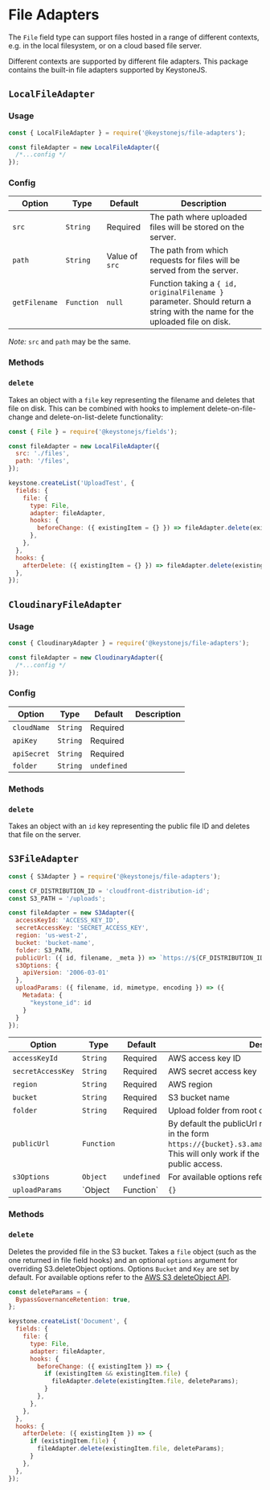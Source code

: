 <!--[meta]
section: api
subSection: field-adapters
title: File Adapters
[meta]-->

# File Adapters

The `File` field type can support files hosted in a range of different contexts, e.g. in the local filesystem, or on a cloud based file server.

Different contexts are supported by different file adapters. This package contains the built-in file adapters supported by KeystoneJS.

## `LocalFileAdapter`

### Usage

```javascript
const { LocalFileAdapter } = require('@keystonejs/file-adapters');

const fileAdapter = new LocalFileAdapter({
  /*...config */
});
```

### Config

| Option        | Type       | Default        | Description                                                                                                                 |
| ------------- | ---------- | -------------- | --------------------------------------------------------------------------------------------------------------------------- |
| `src`         | `String`   | Required       | The path where uploaded files will be stored on the server.                                                                 |
| `path`        | `String`   | Value of `src` | The path from which requests for files will be served from the server.                                                      |
| `getFilename` | `Function` | `null`         | Function taking a `{ id, originalFilename }` parameter. Should return a string with the name for the uploaded file on disk. |

_Note:_ `src` and `path` may be the same.

### Methods

### `delete`

Takes an object with a `file` key representing the filename and deletes that file on disk. This can be combined with hooks to implement delete-on-file-change and delete-on-list-delete functionality:

```js
const { File } = require('@keystonejs/fields');

const fileAdapter = new LocalFileAdapter({
  src: './files',
  path: '/files',
});

keystone.createList('UploadTest', {
  fields: {
    file: {
      type: File,
      adapter: fileAdapter,
      hooks: {
        beforeChange: ({ existingItem = {} }) => fileAdapter.delete(existingItem),
      },
    },
  },
  hooks: {
    afterDelete: ({ existingItem = {} }) => fileAdapter.delete(existingItem),
  },
});
```

## `CloudinaryFileAdapter`

### Usage

```javascript
const { CloudinaryAdapter } = require('@keystonejs/file-adapters');

const fileAdapter = new CloudinaryAdapter({
  /*...config */
});
```

### Config

| Option      | Type     | Default     | Description |
| ----------- | -------- | ----------- | ----------- |
| `cloudName` | `String` | Required    |             |
| `apiKey`    | `String` | Required    |             |
| `apiSecret` | `String` | Required    |             |
| `folder`    | `String` | `undefined` |             |

### Methods

### `delete`

Takes an object with an `id` key representing the public file ID and deletes that file on the server.

## `S3FileAdapter`

```javascript
const { S3Adapter } = require('@keystonejs/file-adapters');

const CF_DISTRIBUTION_ID = 'cloudfront-distribution-id';
const S3_PATH = '/uploads';

const fileAdapter = new S3Adapter({
  accessKeyId: 'ACCESS_KEY_ID',
  secretAccessKey: 'SECRET_ACCESS_KEY',
  region: 'us-west-2',
  bucket: 'bucket-name',
  folder: S3_PATH,
  publicUrl: ({ id, filename, _meta }) => `https://${CF_DISTRIBUTION_ID}.cloudfront.net${CAT_FOLDER}/${filename}`,
  s3Options: {
    apiVersion: '2006-03-01'
  },
  uploadParams: ({ filename, id, mimetype, encoding }) => ({
    Metadata: {
      "keystone_id": id
    }
  }
});
```

| Option            | Type              | Default     | Description                                                                                                                                                                                                                                       |
| ----------------- | ----------------- | ----------- | ------------------------------------------------------------------------------------------------------------------------------------------------------------------------------------------------------------------------------------------------- |
| `accessKeyId`     | `String`          | Required    | AWS access key ID                                                                                                                                                                                                                                 |
| `secretAccessKey` | `String`          | Required    | AWS secret access key                                                                                                                                                                                                                             |
| `region`          | `String`          | Required    | AWS region                                                                                                                                                                                                                                        |
| `bucket`          | `String`          | Required    | S3 bucket name                                                                                                                                                                                                                                    |
| `folder`          | `String`          | Required    | Upload folder from root of bucket                                                                                                                                                                                                                 |
| `publicUrl`       | `Function`        |             | By default the publicUrl returns a url for the S3 bucket in the form `https://{bucket}.s3.amazonaws.com/{key}/{filename}`. This will only work if the bucket is configured to allow public access.                                                |
| `s3Options`       | `Object`          | `undefined` | For available options refer to the [AWS S3 API](https://docs.aws.amazon.com/AWSJavaScriptSDK/latest/AWS/S3.html)                                                                                                                                  |
| `uploadParams`    | `Object|Function` | `{}`        | A config object or function returning a config object to be passed with each call to S3.putObject. For available options refer to the [AWS S3 putObject API](https://docs.aws.amazon.com/AWSJavaScriptSDK/latest/AWS/S3.html#putObject-property). |

### Methods

### `delete`

Deletes the provided file in the S3 bucket. Takes a `file` object (such as the one returned in file field hooks) and an optional `options` argument for overriding S3.deleteObject options. Options `Bucket` and `Key` are set by default. For available options refer to the [AWS S3 deleteObject API](https://docs.aws.amazon.com/AWSJavaScriptSDK/latest/AWS/S3.html#deleteObject-property).

```javascript
const deleteParams = {
  BypassGovernanceRetention: true,
};

keystone.createList('Document', {
  fields: {
    file: {
      type: File,
      adapter: fileAdapter,
      hooks: {
        beforeChange: ({ existingItem }) => {
          if (existingItem && existingItem.file) {
            fileAdapter.delete(existingItem.file, deleteParams);
          }
        },
      },
    },
  },
  hooks: {
    afterDelete: ({ existingItem }) => {
      if (existingItem.file) {
        fileAdapter.delete(existingItem.file, deleteParams);
      }
    },
  },
});
```

